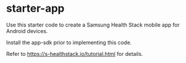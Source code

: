 # starter-app
Use this starter code to create a Samsung Health Stack mobile app for Android devices.

Install the app-sdk prior to implementing this code.

Refer to https://s-healthstack.io/tutorial.html for details.

